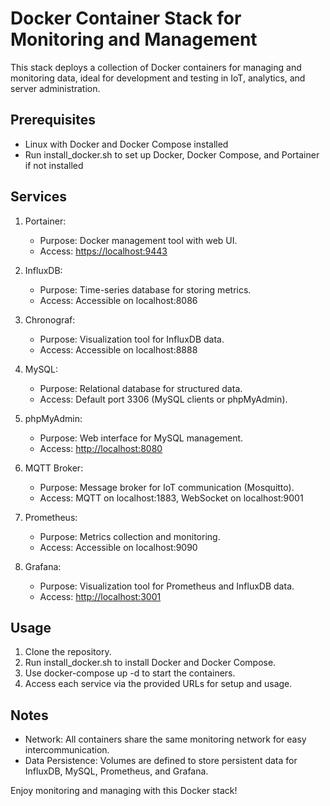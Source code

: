 # Docker Container Stack for Monitoring and Management

This stack deploys a collection of Docker containers for managing and monitoring data, ideal for development and testing in IoT, analytics, and server administration.

## Prerequisites

- Linux with Docker and Docker Compose installed
- Run install_docker.sh to set up Docker, Docker Compose, and Portainer if not installed

## Services

1. Portainer:
   - Purpose: Docker management tool with web UI.
   - Access: <https://localhost:9443>

2. InfluxDB:
   - Purpose: Time-series database for storing metrics.
   - Access: Accessible on localhost:8086

3. Chronograf:
   - Purpose: Visualization tool for InfluxDB data.
   - Access: Accessible on localhost:8888

4. MySQL:
   - Purpose: Relational database for structured data.
   - Access: Default port 3306 (MySQL clients or phpMyAdmin).

5. phpMyAdmin:
   - Purpose: Web interface for MySQL management.
   - Access: <http://localhost:8080>

6. MQTT Broker:
   - Purpose: Message broker for IoT communication (Mosquitto).
   - Access: MQTT on localhost:1883, WebSocket on localhost:9001

7. Prometheus:
   - Purpose: Metrics collection and monitoring.
   - Access: Accessible on localhost:9090

8. Grafana:
   - Purpose: Visualization tool for Prometheus and InfluxDB data.
   - Access: <http://localhost:3001>

## Usage

1. Clone the repository.
2. Run install_docker.sh to install Docker and Docker Compose.
3. Use docker-compose up -d to start the containers.
4. Access each service via the provided URLs for setup and usage.

## Notes

- Network: All containers share the same monitoring network for easy intercommunication.
- Data Persistence: Volumes are defined to store persistent data for InfluxDB, MySQL, Prometheus, and Grafana.

Enjoy monitoring and managing with this Docker stack!
